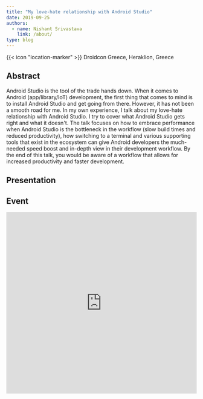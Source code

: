 ```yaml
---
title: "My love-hate relationship with Android Studio"
date: 2019-09-25
authors:
  - name: Nishant Srivastava
    link: /about/
type: blog
---
```


{{< icon "location-marker" >}} Droidcon Greece, Heraklion, Greece

<!--more-->

## Abstract

Android Studio is the tool of the trade hands down. When it comes to Android (app/library/IoT) development, the first thing that comes to mind is to install Android Studio and get going from there. However, it has not been a smooth road for me. In my own experience, I talk about my love-hate relationship with Android Studio. I try to cover what Android Studio gets right and what it doesn't. The talk focuses on how to embrace performance when Android Studio is the bottleneck in the workflow (slow build times and reduced productivity), how switching to a terminal and various supporting tools that exist in the ecosystem can give Android developers the much-needed speed boost and in-depth view in their development workflow. By the end of this talk, you would be aware of a workflow that allows for increased productivity and faster development.

## Presentation

<script async class="speakerdeck-embed" data-id="29d9f7ad510e41229425ff913bf288b3" data-ratio="1.77777777777778" src="//speakerdeck.com/assets/embed.js"></script>

## Event

<iframe src="https://web.archive.org/web/20190921200216/https://droidcon.gr/agenda/" frameborder="0" width="100%" height="480" allowfullscreen="true" mozallowfullscreen="true" webkitallowfullscreen="true"></iframe>

